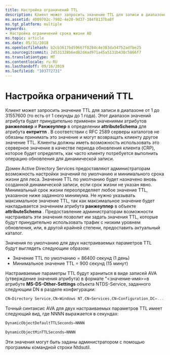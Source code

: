 ```yaml
---
title: Настройка ограничений TTL
description: Клиент может запросить значение TTL для записи в диапазоне от 1 до 31557600 (то есть от 1 секунды до 1 года).
ms.assetid: 4009702c-7992-4e20-9d37-384f8137ba8f
ms.tgt_platform: multiple
keywords:
- Настройка ограничений срока жизни AD
ms.topic: article
ms.date: 05/31/2018
ms.openlocfilehash: b2cb3617bd59667f0284c4e383da54752adfbe25
ms.sourcegitcommit: 2d531328b6ed82d4ad971a45a5131b430c5866f7
ms.translationtype: MT
ms.contentlocale: ru-RU
ms.lasthandoff: 09/16/2019
ms.locfileid: "103772731"
---
```

# <a name="configuration-of-ttl-limits"></a>Настройка ограничений TTL

Клиент может запросить значение TTL для записи в диапазоне от 1 до 31557600 (то есть от 1 секунды до 1 года). Этот диапазон значений атрибута будет принудительно применен значениями атрибутов **ранжеловер** и **Ранжеуппер** в определении **attributeSchema** для атрибута **ентриттл** . В соответствии с RFC 2589 серверы каталогов не обязаны принимать это значение и могут возвращать клиенту другое значение TTL. Клиенты должны иметь возможность использовать это серверное значение в качестве периода обновления клиента (CRP), которое будет определять, как часто клиенту потребуется выполнить операцию обновления для динамической записи.

Домен Active Directory Services предоставляют администраторам возможность настройки значений по умолчанию и минимального срока жизни для леса. Значение TTL по умолчанию будет назначено вновь созданной динамической записи, если срок жизни не указан явно. Минимальный срок жизни переопределяет любое значение TTL, указанное ниже заданного минимума. Не нужно указывать максимальное значение TTL, так как максимальное значение будет накладывается значением атрибута **ранжеуппер** в объекте **attributeSchema** . Предоставление администраторам возможности настраивать эти значения позволит им задать значения TTL, которые будут принудительно использовать трафик с низким уровнем обновления, или, в другой крайней степени, предоставить актуальный каталог.

Значения по умолчанию для двух настраиваемых параметров TTL будут выглядеть следующим образом:

-   Значение TTL по умолчанию = 86400 секунд (1 день)
-   Минимальное значение TTL = 900 секунд (15 минут)

Настраиваемые параметры TTL будут храниться в виде записей AVA (утверждение значения атрибута) в формате "<значение-имя>=<value>в атрибуте **MS-DS-Other-Settings** объекта NTDS-Service, заданного следующим DN в разделе конфигурации:


```C++
CN=Directory Service,CN=Windows NT,CN=Services,CN=Configuration,DC=...
```



Точный синтаксис AVA для двух настраиваемых параметров TTL имеет следующий вид, где NNNN выражается в секундах:


```C++
DynamicObjectDefaultTTLSeconds=NNNN
```




```C++
DynamicObjectMinTTLSeconds=NNNN
```



Эти значения могут быть заданы администратором с помощью программы командной строки Ntdsutil.

 

 




